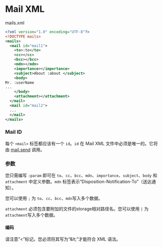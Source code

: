 # Mail XML

mails.xml

```xml
<?xml version="1.0" encoding="UTF-8"?>
<!DOCTYPE mails>
<mails>
  <mail id="mail1">
    <to>:to</to>
    <cc></cc>
    <bcc></bcc>
    <mdn></mdn>
    <importance></importance>
    <subject>About :about </subject>
    <body>
Mr. :userName
...
    </body>
    <attachment></attachment>
  </mail>
  <mail id="mail2">
  ...
  </mail>
</mails>
```

### Mail ID

每个 `<mail>` 标签都应该有一个 `id`。`id` 在 Mail XML 文件中必须是唯一的。它将由 [mail.send](mail.send.md) 调用。

### 参数

您只需编写 `:param` 即可在 `to`、`cc`、`bcc`、`mdn`、`importance`、`subject`、`body` 和 `attachment` 中定义参数。`mdn` 标签表示“Disposition-Notification-To”（送达通知）。

您可以使用 `;` 为 `to`、`cc`、`bcc`、`mdn`写入多个数据。

`attachment` 必须包含要附加的文件的storage相对路径名。您可以使用 `|` 为 `attachment`写入多个数据。

#### 编码

请注意“<”标记。您必须将其写为“&amp;lt;”才能符合 XML 语法。